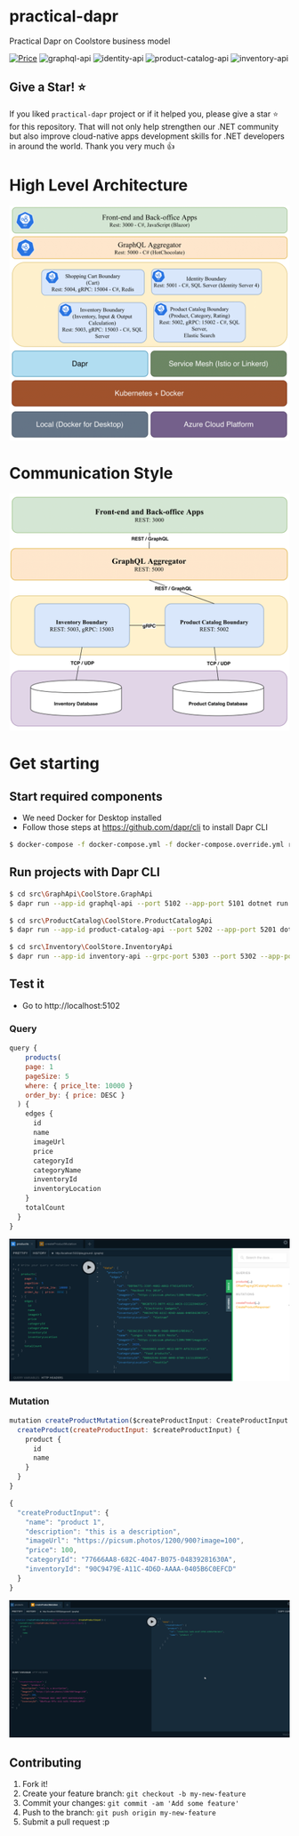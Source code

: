 # practical-dapr
Practical Dapr on Coolstore business model

[![Price](https://img.shields.io/badge/price-FREE-0098f7.svg)](https://github.com/thangchung/practical-dapr/blob/master/LICENSE)
![graphql-api](https://github.com/thangchung/practical-dapr/workflows/graphql-ci/badge.svg?branch=master)
![identity-api](https://github.com/thangchung/practical-dapr/workflows/identity-ci/badge.svg?branch=master)
![product-catalog-api](https://github.com/thangchung/practical-dapr/workflows/product-catalog-ci/badge.svg?branch=master)
![inventory-api](https://github.com/thangchung/practical-dapr/workflows/inventory-ci/badge.svg?branch=master)

## Give a Star! :star:

If you liked `practical-dapr` project or if it helped you, please give a star :star: for this repository. That will not only help strengthen our .NET community but also improve cloud-native apps development skills for .NET developers in around the world. Thank you very much :+1:

# High Level Architecture

![](assets/high_level_architecture.png)

# Communication Style

![](assets/commucation_style.png)

# Get starting

## Start required components

- We need Docker for Desktop installed
- Follow those steps at https://github.com/dapr/cli to install Dapr CLI

```bash
$ docker-compose -f docker-compose.yml -f docker-compose.override.yml run sqlserver
```

## Run projects with Dapr CLI

```bash
$ cd src\GraphApi\CoolStore.GraphApi
$ dapr run --app-id graphql-api --port 5102 --app-port 5101 dotnet run
```

```bash
$ cd src\ProductCatalog\CoolStore.ProductCatalogApi
$ dapr run --app-id product-catalog-api --port 5202 --app-port 5201 dotnet run
```

```bash
$ cd src\Inventory\CoolStore.InventoryApi
$ dapr run --app-id inventory-api --grpc-port 5303 --port 5302 --app-port 5301 dotnet run
```

## Test it

- Go to http://localhost:5102

### Query

```js
query {
    products(
    page: 1
    pageSize: 5
    where: { price_lte: 10000 }
    order_by: { price: DESC }
  ) {
    edges {
      id
      name
      imageUrl
      price
      categoryId
      categoryName
      inventoryId
      inventoryLocation
    }
    totalCount
  }
}
```

![](assets/graphql_playground_query_products.png)

### Mutation

```js
mutation createProductMutation($createProductInput: CreateProductInput!) {
  createProduct(createProductInput: $createProductInput) {
    product {
      id
      name
    }
  }
}
```

```js
{
  "createProductInput": {
    "name": "product 1",
    "description": "this is a description",
    "imageUrl": "https://picsum.photos/1200/900?image=100",
    "price": 100,
    "categoryId": "77666AA8-682C-4047-B075-04839281630A",
    "inventoryId": "90C9479E-A11C-4D6D-AAAA-0405B6C0EFCD"
  }
}
```

![](assets/graphql_playground_mutation.png)

## Contributing

1. Fork it!
2. Create your feature branch: `git checkout -b my-new-feature`
3. Commit your changes: `git commit -am 'Add some feature'`
4. Push to the branch: `git push origin my-new-feature`
5. Submit a pull request :p